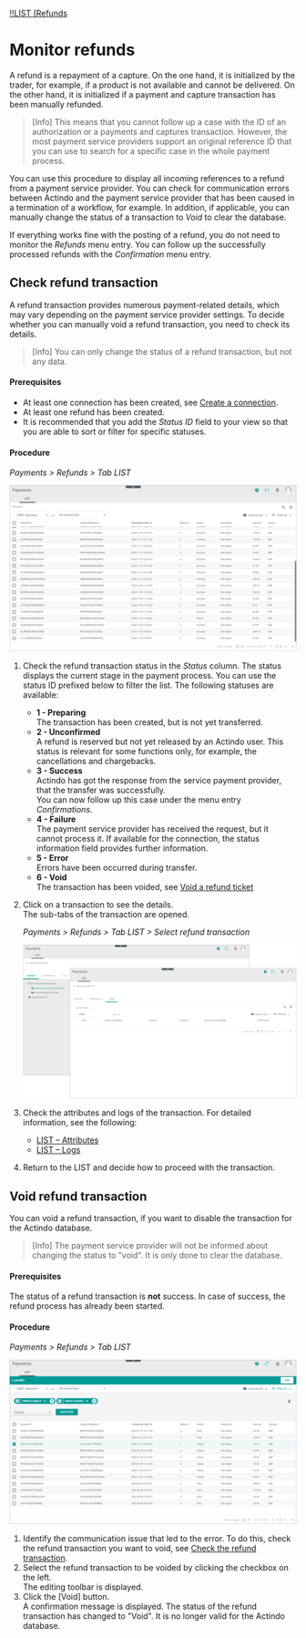 [!!LIST (Refunds](../UserInterface/03_Refunds.md)


# Monitor refunds

A refund is a repayment of a capture. On the one hand, it is initialized by the trader, for example, if a product is not available and cannot be delivered. On the other hand, it is initialized if a payment and capture transaction has been manually refunded.
> [Info] This means that you cannot follow up a case with the ID of an authorization or a payments and captures transaction. However, the most payment service providers support an original reference ID that you can use to search for a specific case in the whole payment process.

You can use this procedure to display all incoming references to a refund from a payment service provider. You can check for communication errors between Actindo and the payment service provider that has been caused in a termination of a workflow, for example. In addition, if applicable, you can manually change the status of a transaction to *Void* to clear the database.    
   
If everything works fine with the posting of a refund, you do not need to monitor the *Refunds* menu entry. You can follow up the successfully processed refunds with the *Confirmation* menu entry.

## Check refund transaction

A refund transaction provides numerous payment-related details, which may vary depending on the payment service provider settings. To decide whether you can manually void a refund transaction, you need to check its details.   
> [Info] You can only change the status of a refund transaction, but not any data.

#### Prerequisites

- At least one connection has been created, see [Create a connection](../Integration/01_ManageConnections.md#create-a-connection).
- At least one refund has been created.
- It is recommended that you add the *Status ID* field to your view so that you are able to sort or filter for specific statuses. 

#### Procedure   

*Payments > Refunds > Tab LIST* 

![Refund transactions](../../Assets/Screenshots/Payments/Refunds/LISTRefunds.png "[Refund transactions]")

1. Check the refund transaction status in the *Status* column. The status displays the current stage in the payment process. You can use the status ID prefixed below to filter the list. The following statuses are available:   
    - **1 - Preparing**  
        The transaction has been created, but is not yet transferred.
    - **2 - Unconfirmed**   
        A refund is reserved but not yet released by an Actindo user. This status is relevant for some functions only, for example, the cancellations and chargebacks.
    - **3 - Success**  
        Actindo has got the response from the service payment provider, that the transfer was successfully.   
        You can now follow up this case under the menu entry *Confirmations*. <!-----Stefan ist das richtig?---> 
    - **4 - Failure**   
        The payment service provider has received the request, but it cannot process it. If available for the connection, the status information field provides further information.
    - **5 - Error**   
       Errors have been occurred during transfer.
    - **6 - Void**   
       The transaction has been voided, see [Void a refund ticket](#void-a-refund-transaction)

    
2. Click on a transaction to see the details.   
    The sub-tabs of the transaction are opened.   

    *Payments > Refunds > Tab LIST > Select refund transaction*  

     ![Refunds attributes and logs](../../Assets/Screenshots/Payments/Refunds/CheckAttributes.png "[Refund attributes and logs]")

3. Check the attributes and logs of the transaction. For detailed information, see the following:
     - [LIST &ndash; Attributes](../UserInterface/04_ListRefunds.md#refunds-–-attributes)
     - [LIST &ndash; Logs](../UserInterface/04_ListRefunds.md#refunds-–-logs)
4. Return to the LIST and decide how to proceed with the transaction.


## Void refund transaction

You can void a refund transaction, if you want to disable the transaction for the Actindo database. 
> [Info] The payment service provider will not be informed about changing the status to "void". It is only done to clear the database.

#### Prerequisites

The status of a refund transaction is **not** success. In case of success, the refund process has already been started. <!---ist das richtig-->

#### Procedure
*Payments > Refunds > Tab LIST*

![Void Refund](../../Assets/Screenshots/Payments/Refunds/VoidRefunds.png "[Void refund]") 

 1. Identify the communication issue that led to the error. To do this, check the refund transaction you want to void, see [Check the refund transaction](#check-refund-transaction).
2. Select the refund transaction to be voided by clicking the checkbox on the left.   
    The editing toolbar is displayed.
3. Click the [Void] button.   
   A confirmation message is displayed. The status of the refund transaction has changed to "Void". It is no longer valid for the Actindo database.